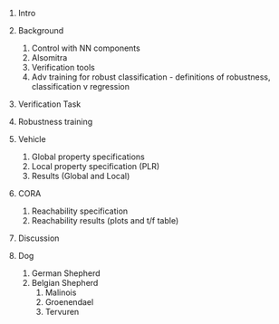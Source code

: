 1. Intro
2. Background
    1. Control with NN components
    2. Alsomitra
    3. Verification tools
    4. Adv training for robust classification - definitions of robustness, classification v regression

4. Verification Task


5. Robustness training


6. Vehicle
     1. Global property specifications
     2. Local property specification (PLR)
     3. Results (Global and Local)

8. CORA
    1. Reachability specification
    1. Reachability results (plots and t/f table)
9. Discussion
1. Dog
    1. German Shepherd
    2. Belgian Shepherd
        1. Malinois
        2. Groenendael
        3. Tervuren
